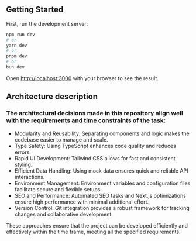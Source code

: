 ## Getting Started

First, run the development server:

```bash
npm run dev
# or
yarn dev
# or
pnpm dev
# or
bun dev
```

Open [http://localhost:3000](http://localhost:3000) with your browser to see the result.

## Architecture description

### The architectural decisions made in this repository align well with the requirements and time constraints of the task:

- Modularity and Reusability: Separating components and logic makes the codebase easier to manage and scale.
- Type Safety: Using TypeScript enhances code quality and reduces errors.
- Rapid UI Development: Tailwind CSS allows for fast and consistent styling.
- Efficient Data Handling: Using mock data ensures quick and reliable API interactions.
- Environment Management: Environment variables and configuration files facilitate secure and flexible setups.
- SEO and Performance: Automated SEO tasks and Next.js optimizations ensure high performance with minimal additional effort.
- Version Control: Git integration provides a robust framework for tracking changes and collaborative development.

These approaches ensure that the project can be developed efficiently and effectively within the time frame, meeting all the specified requirements.
